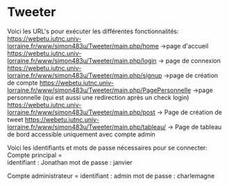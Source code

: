 # Tweeter

Voici les URL's pour exécuter les différentes fonctionnalités:
https://webetu.iutnc.univ-lorraine.fr/www/simon483u/Tweeter/main.php/home ->page d'accueil
https://webetu.iutnc.univ-lorraine.fr/www/simon483u/Tweeter/main.php/login -> page de connexion
https://webetu.iutnc.univ-lorraine.fr/www/simon483u/Tweeter/main.php/signup ->page de création de compte
https://webetu.iutnc.univ-lorraine.fr/www/simon483u/Tweeter/main.php/PagePersonnelle ->page personnelle (qui est aussi une redirection après un check login)
https://webetu.iutnc.univ-lorraine.fr/www/simon483u/Tweeter/main.php/post -> Page de création de tweet
https://webetu.iutnc.univ-lorraine.fr/www/simon483u/Tweeter/main.php/tableau/ -> Page de tableau de bord accessible uniquement avec compte admin

Voici les identifiants et mots de passe nécessaires pour se connecter:
Compte principal =  
     identifiant : Jonathan
     mot de passe : janvier

Compte administrateur =
     identifiant : admin
    mot de passe : charlemagne
